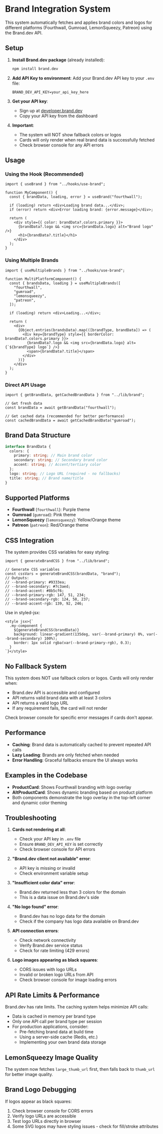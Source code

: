 # Brand Integration System

This system automatically fetches and applies brand colors and logos for different platforms
(Fourthwall, Gumroad, LemonSqueezy, Patreon) using the Brand.dev API.

## Setup

1. **Install Brand.dev package** (already installed):

   ```bash
   npm install brand.dev
   ```

2. **Add API Key to environment**: Add your Brand.dev API key to your `.env` file:

   ```env
   BRAND_DEV_API_KEY=your_api_key_here
   ```

3. **Get your API key**:
   - Sign up at [developer.brand.dev](https://developer.brand.dev)
   - Copy your API key from the dashboard

4. **Important**:
   - The system will NOT show fallback colors or logos
   - Cards will only render when real brand data is successfully fetched
   - Check browser console for any API errors

## Usage

### Using the Hook (Recommended)

```tsx
import { useBrand } from "../hooks/use-brand";

function MyComponent() {
  const { brandData, loading, error } = useBrand("fourthwall");

  if (loading) return <div>Loading brand data...</div>;
  if (error) return <div>Error loading brand: {error.message}</div>;

  return (
    <div style={{ color: brandData?.colors.primary }}>
      {brandData?.logo && <img src={brandData.logo} alt="Brand logo" />}
      <h1>{brandData?.title}</h1>
    </div>
  );
}
```

### Using Multiple Brands

```tsx
import { useMultipleBrands } from "../hooks/use-brand";

function MultiPlatformComponent() {
  const { brandsData, loading } = useMultipleBrands([
    "fourthwall",
    "gumroad",
    "lemonsqueezy",
    "patreon",
  ]);

  if (loading) return <div>Loading...</div>;

  return (
    <div>
      {Object.entries(brandsData).map(([brandType, brandData]) => (
        <div key={brandType} style={{ borderColor: brandData?.colors.primary }}>
          {brandData?.logo && <img src={brandData.logo} alt={`${brandType} logo`} />}
          <span>{brandData?.title}</span>
        </div>
      ))}
    </div>
  );
}
```

### Direct API Usage

```tsx
import { getBrandData, getCachedBrandData } from "../lib/brand";

// Get fresh data
const brandData = await getBrandData("fourthwall");

// Get cached data (recommended for better performance)
const cachedBrandData = await getCachedBrandData("gumroad");
```

## Brand Data Structure

```typescript
interface BrandData {
  colors: {
    primary: string; // Main brand color
    secondary: string; // Secondary brand color
    accent: string; // Accent/tertiary color
  };
  logo: string; // Logo URL (required - no fallbacks)
  title: string; // Brand name/title
}
```

## Supported Platforms

- **Fourthwall** (`fourthwall`): Purple theme
- **Gumroad** (`gumroad`): Pink theme
- **LemonSqueezy** (`lemonsqueezy`): Yellow/Orange theme
- **Patreon** (`patreon`): Red/Orange theme

## CSS Integration

The system provides CSS variables for easy styling:

```tsx
import { generateBrandCSS } from "../lib/brand";

// Generate CSS variables
const cssVars = generateBrandCSS(brandData, "brand");
// Outputs:
// --brand-primary: #9333ea;
// --brand-secondary: #7c3aed;
// --brand-accent: #8b5cf6;
// --brand-primary-rgb: 147, 51, 234;
// --brand-secondary-rgb: 124, 58, 237;
// --brand-accent-rgb: 139, 92, 246;
```

Use in styled-jsx:

```tsx
<style jsx>{`
  .my-component {
    ${generateBrandCSS(brandData)}
    background: linear-gradient(135deg, var(--brand-primary) 0%, var(--brand-secondary) 100%);
    border: 1px solid rgba(var(--brand-primary-rgb), 0.3);
  }
`}</style>
```

## No Fallback System

This system does NOT use fallback colors or logos. Cards will only render when:

- Brand.dev API is accessible and configured
- API returns valid brand data with at least 3 colors
- API returns a valid logo URL
- If any requirement fails, the card will not render

Check browser console for specific error messages if cards don't appear.

## Performance

- **Caching**: Brand data is automatically cached to prevent repeated API calls
- **Lazy Loading**: Brands are only fetched when needed
- **Error Handling**: Graceful fallbacks ensure the UI always works

## Examples in the Codebase

- **ProductCard**: Shows Fourthwall branding with logo overlay
- **AltProductCard**: Shows dynamic branding based on product platform
- Both components demonstrate the logo overlay in the top-left corner and dynamic color theming

## Troubleshooting

1. **Cards not rendering at all**:
   - Check your API key in `.env` file
   - Ensure `BRAND_DEV_API_KEY` is set correctly
   - Check browser console for API errors

2. **"Brand.dev client not available" error**:
   - API key is missing or invalid
   - Check environment variable setup

3. **"Insufficient color data" error**:
   - Brand.dev returned less than 3 colors for the domain
   - This is a data issue on Brand.dev's side

4. **"No logo found" error**:
   - Brand.dev has no logo data for the domain
   - Check if the company has logo data available on Brand.dev

5. **API connection errors**:
   - Check network connectivity
   - Verify Brand.dev service status
   - Check for rate limiting (429 errors)

6. **Logo images appearing as black squares**:
   - CORS issues with logo URLs
   - Invalid or broken logo URLs from API
   - Check browser console for image loading errors

## API Rate Limits & Performance

Brand.dev has rate limits. The caching system helps minimize API calls:

- Data is cached in memory per brand type
- Only one API call per brand type per session
- For production applications, consider:
  - Pre-fetching brand data at build time
  - Using a server-side cache (Redis, etc.)
  - Implementing your own brand data storage

## LemonSqueezy Image Quality

The system now fetches `large_thumb_url` first, then falls back to `thumb_url` for better image
quality.

## Brand Logo Debugging

If logos appear as black squares:

1. Check browser console for CORS errors
2. Verify logo URLs are accessible
3. Test logo URLs directly in browser
4. Some SVG logos may have styling issues - check for fill/stroke attributes
